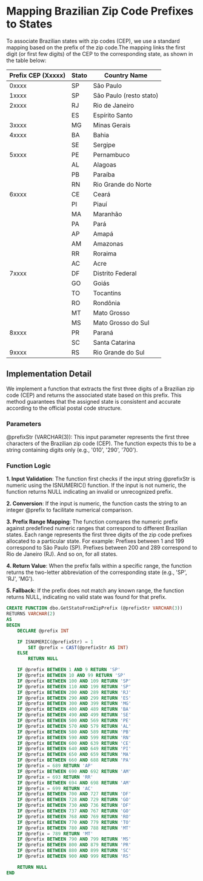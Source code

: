 # Mapping Brazilian Zip Code Prefixes to States
To associate Brazilian states with zip codes (CEP), we use a standard mapping based on the prefix of the zip code.The mapping links the first digit (or first few digits) of the CEP to the corresponding state, as shown in the table below: 

| Prefix CEP (Xxxxx) | Stato | Country Name             |
|----------------------|-------|------------------------|
| 0xxxx                | SP    | São Paulo              |
| 1xxxx                | SP    | São Paulo (resto stato)|
| 2xxxx                | RJ    | Rio de Janeiro         |
|                      | ES    | Espírito Santo         |
| 3xxxx                | MG    | Minas Gerais           |
| 4xxxx                | BA    | Bahia                  |
|                      | SE    | Sergipe                |
| 5xxxx                | PE    | Pernambuco             |
|                      | AL    | Alagoas                |
|                      | PB    | Paraíba                |
|                      | RN    | Rio Grande do Norte    |
| 6xxxx                | CE    | Ceará                  |
|                      | PI    | Piauí                  |
|                      | MA    | Maranhão               |
|                      | PA    | Pará                   |
|                      | AP    | Amapá                  |
|                      | AM    | Amazonas               |
|                      | RR    | Roraima                |
|                      | AC    | Acre                   |
| 7xxxx                | DF    | Distrito Federal       |
|                      | GO    | Goiás                  |
|                      | TO    | Tocantins              |
|                      | RO    | Rondônia               |
|                      | MT    | Mato Grosso            |
|                      | MS    | Mato Grosso do Sul     |
| 8xxxx                | PR    | Paraná                 |
|                      | SC    | Santa Catarina         |
| 9xxxx                | RS    | Rio Grande do Sul      |

## Implementation Detail
We implement a function that extracts the first three digits of a Brazilian zip code (CEP) and returns the associated state based on this prefix. This method guarantees that the assigned state is consistent and accurate according to the official postal code structure.

### Parameters
@prefixStr (VARCHAR(3)): This input parameter represents the first three characters of the Brazilian zip code (CEP). The function expects this to be a string containing digits only (e.g., '010', '290', '700').

### Function Logic
**1. Input Validation**:
The function first checks if the input string @prefixStr is numeric using the ISNUMERIC() function. If the input is not numeric, the function returns NULL indicating an invalid or unrecognized prefix.

**2. Conversion**:
If the input is numeric, the function casts the string to an integer @prefix to facilitate numerical comparison.

**3. Prefix Range Mapping**:
The function compares the numeric prefix against predefined numeric ranges that correspond to different Brazilian states. Each range represents the first three digits of the zip code prefixes allocated to a particular state. For example:
Prefixes between 1 and 199 correspond to São Paulo (SP).
Prefixes between 200 and 289 correspond to Rio de Janeiro (RJ).
And so on, for all states.

**4. Return Value**:
When the prefix falls within a specific range, the function returns the two-letter abbreviation of the corresponding state (e.g., 'SP', 'RJ', 'MG').

**5. Fallback:**
If the prefix does not match any known range, the function returns NULL, indicating no valid state was found for that prefix.

```sql
CREATE FUNCTION dbo.GetStatoFromZipPrefix (@prefixStr VARCHAR(3))
RETURNS VARCHAR(2)
AS
BEGIN
    DECLARE @prefix INT

    IF ISNUMERIC(@prefixStr) = 1
        SET @prefix = CAST(@prefixStr AS INT)
    ELSE
        RETURN NULL

    IF @prefix BETWEEN 1 AND 9 RETURN 'SP'
    IF @prefix BETWEEN 10 AND 99 RETURN 'SP'
    IF @prefix BETWEEN 100 AND 109 RETURN 'SP'
    IF @prefix BETWEEN 110 AND 199 RETURN 'SP'
    IF @prefix BETWEEN 200 AND 289 RETURN 'RJ'
    IF @prefix BETWEEN 290 AND 299 RETURN 'ES'
    IF @prefix BETWEEN 300 AND 399 RETURN 'MG'
    IF @prefix BETWEEN 400 AND 489 RETURN 'BA'
    IF @prefix BETWEEN 490 AND 499 RETURN 'SE'
    IF @prefix BETWEEN 500 AND 569 RETURN 'PE'
    IF @prefix BETWEEN 570 AND 579 RETURN 'AL'
    IF @prefix BETWEEN 580 AND 589 RETURN 'PB'
    IF @prefix BETWEEN 590 AND 599 RETURN 'RN'
    IF @prefix BETWEEN 600 AND 639 RETURN 'CE'
    IF @prefix BETWEEN 640 AND 649 RETURN 'PI'
    IF @prefix BETWEEN 650 AND 659 RETURN 'MA'
    IF @prefix BETWEEN 660 AND 688 RETURN 'PA'
    IF @prefix = 689 RETURN 'AP'
    IF @prefix BETWEEN 690 AND 692 RETURN 'AM'
    IF @prefix = 693 RETURN 'RR'
    IF @prefix BETWEEN 694 AND 698 RETURN 'AM'
    IF @prefix = 699 RETURN 'AC'
    IF @prefix BETWEEN 700 AND 727 RETURN 'DF'
    IF @prefix BETWEEN 728 AND 729 RETURN 'GO'
    IF @prefix BETWEEN 730 AND 736 RETURN 'DF'
    IF @prefix BETWEEN 737 AND 767 RETURN 'GO'
    IF @prefix BETWEEN 768 AND 769 RETURN 'RO'
    IF @prefix BETWEEN 770 AND 779 RETURN 'TO'
    IF @prefix BETWEEN 780 AND 788 RETURN 'MT'
    IF @prefix = 789 RETURN 'MT'
    IF @prefix BETWEEN 790 AND 799 RETURN 'MS'
    IF @prefix BETWEEN 800 AND 879 RETURN 'PR'
    IF @prefix BETWEEN 880 AND 899 RETURN 'SC'
    IF @prefix BETWEEN 900 AND 999 RETURN 'RS'

    RETURN NULL
END
```
